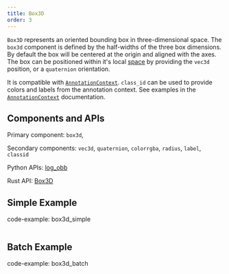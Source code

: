 ```yaml
---
title: Box3D
order: 3
---
```

`Box3D` represents an oriented bounding box in three-dimensional space. The `box3d` component is defined by the
half-widths of the three box dimensions. By default the box will be centered at the origin and aligned with the axes.
The box can be positioned within it's local [space](../../concepts/spaces-and-transforms.md) by providing the `vec3d` position, or a `quaternion` orientation.

It is compatible with [`AnnotationContext`](../../concepts/annotation-context.md). `class_id` can be used to provide
colors and labels from the annotation context. See examples in the
[`AnnotationContext`](../../concepts/annotation-context.md) documentation.

## Components and APIs
Primary component: `box3d`,

Secondary components: `vec3d`, `quaternion`, `colorrgba`, `radius`, `label`, `classid`

Python APIs: [log_obb](https://ref.rerun.io/docs/python/latest/common/spatial_primitives/#rerun.log_obb)

Rust API: [Box3D](https://docs.rs/rerun/latest/rerun/components/struct.Box3D.html)

## Simple Example

code-example: box3d_simple

<picture>
  <source media="(max-width: 480px)" srcset="https://static.rerun.io/1342a41030eaddbe43439951076723298218e922_box3d_simple_480w.png">
  <source media="(max-width: 768px)" srcset="https://static.rerun.io/05ed697e151dcb53a8a17dfac1bec2023e096083_box3d_simple_768w.png">
  <source media="(max-width: 1024px)" srcset="https://static.rerun.io/f47370115cb45b1085f87824d00ab38f95960732_box3d_simple_1024w.png">
  <source media="(max-width: 1200px)" srcset="https://static.rerun.io/d8df3a0a665b4f5b034883684d73d767fcde6eef_box3d_simple_1200w.png">
  <img src="https://static.rerun.io/d6a3f38d2e3360fbacac52bb43e44762635be9c8_box3d_simple_full.png" alt="">
</picture>

## Batch Example

code-example: box3d_batch

<picture>
  <source media="(max-width: 480px)" srcset="https://static.rerun.io/cf3653cba16d9b025a470ec2be8edaf4ca5629cb_box3d_batch_480w.png">
  <source media="(max-width: 768px)" srcset="https://static.rerun.io/130b76244d45af43d24d7a0cd07688fe9df3766f_box3d_batch_768w.png">
  <source media="(max-width: 1024px)" srcset="https://static.rerun.io/47e77b9aebc5c2e08c21e68fe4cd05513ffb2813_box3d_batch_1024w.png">
  <source media="(max-width: 1200px)" srcset="https://static.rerun.io/d2bb5cbb546c02dcd1138bc3c9d2d71bf232a0e3_box3d_batch_1200w.png">
  <img src="https://static.rerun.io/28368d2872b2c98186a49fbd063b433e324a88ba_box3d_batch_full.png" alt="">
</picture>
